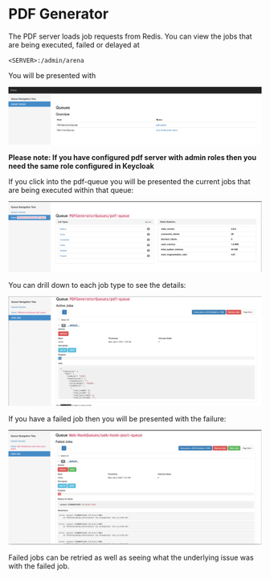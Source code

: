 # PDF Generator

The PDF server loads job requests from Redis. You can view the jobs that are being executed, failed or delayed at

```
<SERVER>:/admin/arena
```

You will be presented with

![Arena](./docs/arena-main.png)

**Please note: If you have configured pdf server with admin roles then you need the same role configured in Keycloak**

If you click into the pdf-queue you will be presented the current jobs that are being executed within that queue:

![PDF queue](./docs/pdf-queue.png)

You can drill down to each job type to see the details:

![PDF job](./docs/pdf-queue-job.png)


If you have a failed job then you will be presented with the failure:

![web hook failed](./docs/failedjob.png)

Failed jobs can be retried as well as seeing what the underlying issue was with the failed job.
